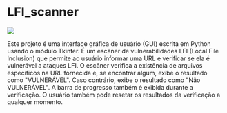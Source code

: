 # LFI_scanner

<img align="top" src="blob:https://giphy.com/25ec9522-5e89-44d9-9e3a-015c39c12876">

Este projeto é uma interface gráfica de usuário (GUI) escrita em Python usando o módulo Tkinter. É um escâner de vulnerabilidades LFI (Local File Inclusion) que permite ao usuário informar uma URL e verificar se ela é vulnerável a ataques LFI. O escâner verifica a existência de arquivos específicos na URL fornecida e, se encontrar algum, exibe o resultado como "VULNERÁVEL". Caso contrário, exibe o resultado como "Não VULNERÁVEL". A barra de progresso também é exibida durante a verificação. O usuário também pode resetar os resultados da verificação a qualquer momento.
